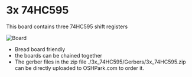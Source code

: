 3x 74HC595
============

This board contains three 74HC595 shift registers

![Board](https://raw.github.com/TMuel1123/MiniProjects/master/3x_74HC595/img.png)

* Bread board friendly
* the boards can be chained together
* The gerber files in the zip file ./3x_74HC595/Gerbers/3x_74HC595.zip can be directly uploaded to OSHPark.com to order it.
